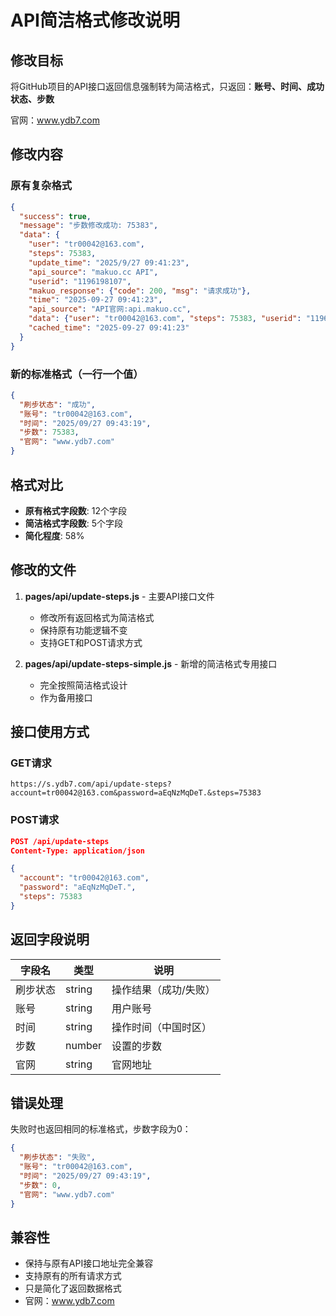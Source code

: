 # API简洁格式修改说明

## 修改目标

将GitHub项目的API接口返回信息强制转为简洁格式，只返回：**账号、时间、成功状态、步数**

官网：www.ydb7.com

## 修改内容

### 原有复杂格式
```json
{
  "success": true,
  "message": "步数修改成功: 75383",
  "data": {
    "user": "tr00042@163.com",
    "steps": 75383,
    "update_time": "2025/9/27 09:41:23",
    "api_source": "makuo.cc API",
    "userid": "1196198107",
    "makuo_response": {"code": 200, "msg": "请求成功"},
    "time": "2025-09-27 09:41:23",
    "api_source": "API官网:api.makuo.cc",
    "data": {"user": "tr00042@163.com", "steps": 75383, "userid": "1196198107"},
    "cached_time": "2025-09-27 09:41:23"
  }
}
```

### 新的标准格式（一行一个值）
```json
{
  "刷步状态": "成功",
  "账号": "tr00042@163.com",
  "时间": "2025/09/27 09:43:19",
  "步数": 75383,
  "官网": "www.ydb7.com"
}
```

## 格式对比

- **原有格式字段数**: 12个字段
- **简洁格式字段数**: 5个字段  
- **简化程度**: 58%

## 修改的文件

1. **pages/api/update-steps.js** - 主要API接口文件
   - 修改所有返回格式为简洁格式
   - 保持原有功能逻辑不变
   - 支持GET和POST请求方式

2. **pages/api/update-steps-simple.js** - 新增的简洁格式专用接口
   - 完全按照简洁格式设计
   - 作为备用接口

## 接口使用方式

### GET请求
```
https://s.ydb7.com/api/update-steps?account=tr00042@163.com&password=aEqNzMqDeT.&steps=75383
```

### POST请求
```json
POST /api/update-steps
Content-Type: application/json

{
  "account": "tr00042@163.com",
  "password": "aEqNzMqDeT.",
  "steps": 75383
}
```

## 返回字段说明

| 字段名 | 类型 | 说明 |
|-------|-----|------|
| 刷步状态 | string | 操作结果（成功/失败） |
| 账号 | string | 用户账号 |
| 时间 | string | 操作时间（中国时区） |
| 步数 | number | 设置的步数 |
| 官网 | string | 官网地址 |

## 错误处理

失败时也返回相同的标准格式，步数字段为0：

```json
{
  "刷步状态": "失败",
  "账号": "tr00042@163.com",
  "时间": "2025/09/27 09:43:19",
  "步数": 0,
  "官网": "www.ydb7.com"
}
```

## 兼容性

- 保持与原有API接口地址完全兼容
- 支持原有的所有请求方式
- 只是简化了返回数据格式
- 官网：www.ydb7.com
